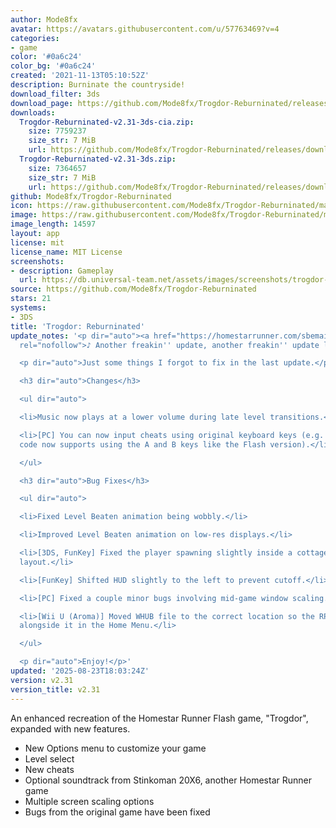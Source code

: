 ```yaml
---
author: Mode8fx
avatar: https://avatars.githubusercontent.com/u/57763469?v=4
categories:
- game
color: '#0a6c24'
color_bg: '#0a6c24'
created: '2021-11-13T05:10:52Z'
description: Burninate the countryside!
download_filter: 3ds
download_page: https://github.com/Mode8fx/Trogdor-Reburninated/releases
downloads:
  Trogdor-Reburninated-v2.31-3ds-cia.zip:
    size: 7759237
    size_str: 7 MiB
    url: https://github.com/Mode8fx/Trogdor-Reburninated/releases/download/v2.31/Trogdor-Reburninated-v2.31-3ds-cia.zip
  Trogdor-Reburninated-v2.31-3ds.zip:
    size: 7364657
    size_str: 7 MiB
    url: https://github.com/Mode8fx/Trogdor-Reburninated/releases/download/v2.31/Trogdor-Reburninated-v2.31-3ds.zip
github: Mode8fx/Trogdor-Reburninated
icon: https://raw.githubusercontent.com/Mode8fx/Trogdor-Reburninated/main/Trogdor-Reburninated/release-resources/logo_icon_android_48.png
image: https://raw.githubusercontent.com/Mode8fx/Trogdor-Reburninated/main/Trogdor-Reburninated/release-resources/background_psp.png
image_length: 14597
layout: app
license: mit
license_name: MIT License
screenshots:
- description: Gameplay
  url: https://db.universal-team.net/assets/images/screenshots/trogdor-reburninated/gameplay.png
source: https://github.com/Mode8fx/Trogdor-Reburninated
stars: 21
systems:
- 3DS
title: 'Trogdor: Reburninated'
update_notes: '<p dir="auto"><a href="https://homestarrunner.com/sbemails/197-your-edge"
  rel="nofollow">♪ Another freakin'' update, another freakin'' update log ♪</a></p>

  <p dir="auto">Just some things I forgot to fix in the last update.</p>

  <h3 dir="auto">Changes</h3>

  <ul dir="auto">

  <li>Music now plays at a lower volume during late level transitions.</li>

  <li>[PC] You can now input cheats using original keyboard keys (e.g. the Konami
  code now supports using the A and B keys like the Flash version).</li>

  </ul>

  <h3 dir="auto">Bug Fixes</h3>

  <ul dir="auto">

  <li>Fixed Level Beaten animation being wobbly.</li>

  <li>Improved Level Beaten animation on low-res displays.</li>

  <li>[3DS, FunKey] Fixed the player spawning slightly inside a cottage on one level
  layout.</li>

  <li>[FunKey] Shifted HUD slightly to the left to prevent cutoff.</li>

  <li>[PC] Fixed a couple minor bugs involving mid-game window scaling.</li>

  <li>[Wii U (Aroma)] Moved WHUB file to the correct location so the RPX won''t appear
  alongside it in the Home Menu.</li>

  </ul>

  <p dir="auto">Enjoy!</p>'
updated: '2025-08-23T18:03:24Z'
version: v2.31
version_title: v2.31
---
```

An enhanced recreation of the Homestar Runner Flash game, "Trogdor", expanded with new features.
- New Options menu to customize your game
- Level select
- New cheats
- Optional soundtrack from Stinkoman 20X6, another Homestar Runner game
- Multiple screen scaling options
- Bugs from the original game have been fixed